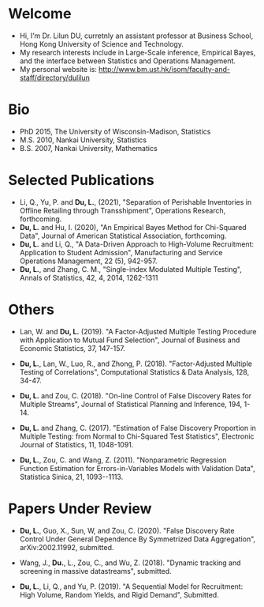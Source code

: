 # Welcome
- Hi, I’m Dr. Lilun DU, curretnly an assistant professor at Business School, Hong Kong University of Science and Technology.
- My research interests include in Large-Scale inference, Empirical Bayes, and the interface between Statistics and Operations Management.
- My personal website is: http://www.bm.ust.hk/isom/faculty-and-staff/directory/dulilun

# Bio
- PhD 2015, The University of Wisconsin-Madison, Statistics
- M.S. 2010, Nankai University, Statistics
- B.S. 2007, Nankai University, Mathematics

# Selected Publications
- Li, Q., Yu, P. and **Du, L.**, (2021), "Separation of Perishable Inventories in Offline Retailing through Transshipment", Operations Research, forthcoming.
- **Du, L.** and Hu, I. (2020), "An Empirical Bayes Method for Chi-Squared Data", Journal of American Statistical Association, forthcoming.
- **Du, L.** and Li, Q., "A Data-Driven Approach to High-Volume Recruitment: Application to Student Admission", Manufacturing and Service Operations Management, 22 (5), 942-957.
- **Du, L.**, and Zhang, C. M., "Single-index Modulated Multiple Testing", Annals of Statistics, 42, 4, 2014, 1262-1311

# Others
- Lan, W. and **Du, L.** (2019). "A Factor-Adjusted Multiple Testing Procedure with Application to Mutual Fund Selection", Journal of Business and Economic Statistics, 37, 147-157.

- **Du, L.**, Lan, W., Luo, R., and Zhong, P. (2018). "Factor-Adjusted Multiple Testing of Correlations", Computational Statistics \& Data Analysis, 128, 34-47.

- **Du, L.** and Zou, C. (2018). "On-line Control of False Discovery Rates for Multiple Streams", Journal of Statistical Planning and Inference, 194, 1-14.

- **Du, L.** and Zhang, C. (2017). "Estimation of False Discovery Proportion in Multiple Testing: from Normal to Chi-Squared Test Statistics", Electronic Journal of Statistics, 11, 1048-1091.

- **Du, L.**, Zou, C. and Wang, Z. (2011). "Nonparametric Regression Function Estimation for Errors-in-Variables Models with Validation Data", Statistica Sinica, 21, 1093--1113.

# Papers Under Review
- **Du, L.**, Guo, X., Sun, W, and Zou, C. (2020). "False Discovery Rate Control Under General Dependence By Symmetrized Data Aggregation", arXiv:2002.11992, submitted.

- Wang, J., **Du.**, L., Zou, C., and Wu, Z. (2018). "Dynamic tracking and screening in massive datastreams", submitted.

- **Du, L.**, Li, Q., and Yu, P. (2019). "A Sequential Model for Recruitment: High Volume, Random Yields, and Rigid Demand", Submitted.


<!---
dulilun/dulilun is a ✨ special ✨ repository because its `README.md` (this file) appears on your GitHub profile.
You can click the Preview link to take a look at your changes.
--->
